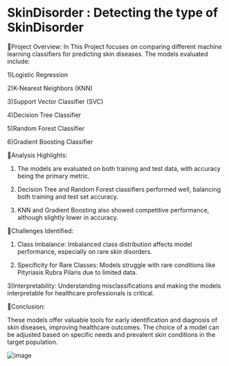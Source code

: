 # SkinDisorder : Detecting the type of SkinDisorder

🔸Project Overview:
 In This Project focuses on comparing different machine learning classifiers for predicting skin diseases. The models evaluated include:

1)Logistic Regression

2)K-Nearest Neighbors (KNN)

3)Support Vector Classifier (SVC)

4)Decision Tree Classifier

5)Random Forest Classifier

6)Gradient Boosting Classifier

🔸Analysis Highlights:

1) The models are evaluated on both training and test data, with accuracy being the primary metric.

2) Decision Tree and Random Forest classifiers performed well, balancing both training and test set accuracy.

3) KNN and Gradient Boosting also showed competitive performance, although slightly lower in accuracy.

🔸Challenges Identified:

1) Class Imbalance: Imbalanced class distribution affects model performance, especially on rare skin disorders.

2) Specificity for Rare Classes: Models struggle with rare conditions like Pityriasis Rubra Pilaris due to limited data.

3)Interpretability: Understanding misclassifications and making the models interpretable for healthcare professionals is critical.

🔸Conclusion:

These models offer valuable tools for early identification and diagnosis of skin diseases, improving healthcare outcomes. The choice of a model can be adjusted based on specific needs and prevalent skin conditions in the target population.

![image](https://i.pinimg.com/originals/4e/52/91/4e5291d637ab703484ef35b0fe5a6b24.gif)
